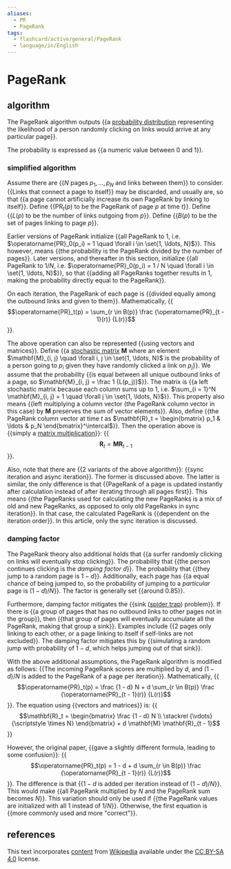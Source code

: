 ```yaml
---
aliases:
  - PR
  - PageRank
tags:
  - flashcard/active/general/PageRank
  - language/in/English
---
```


# PageRank

## algorithm

The PageRank algorithm outputs {{a [probability distribution](probability%20distribution.md) representing the likelihood of a person randomly clicking on links would arrive at any particular page}}. <!--SR:!2025-01-29,172,310-->

The probability is expressed as {{a numeric value between 0 and 1}}. <!--SR:!2024-09-10,68,310-->

### simplified algorithm

Assume there are {{$N$ pages $p_1, \ldots, p_N$ and links between them}} to consider. {{Links that connect a page to itself}} may be discarded, and usually are, so that {{a page cannot artificially increase its own PageRank by linking to itself}}. Define {{$\operatorname{PR}_t(p)$ to be the PageRank of page $p$ at time $t$}}. Define {{$L(p)$ to be the number of links outgoing from $p$}}. Define {{$B(p)$ to be the set of pages linking to page $p$}}. <!--SR:!2024-08-28,57,310!2024-08-22,51,310!2024-09-09,66,310!2024-09-10,67,310!2024-08-22,53,290!2025-01-08,142,290-->

Earlier versions of PageRank initialize {{all PageRank to $1$, i.e. $\operatorname{PR}_0(p_i) = 1 \quad \forall i \in \set{1, \ldots, N}$}}. This however, means {{the probability is the PageRank divided by the number of pages}}. Later versions, and thereafter in this section, initialize {{all PageRank to $1 / N$, i.e. $\operatorname{PR}_0(p_i) = 1 / N \quad \forall i \in \set{1, \ldots, N}$}}, so that {{adding all PageRanks together results in 1, making the probability directly equal to the PageRank}}. <!--SR:!2024-10-15,88,290!2024-10-13,86,290!2024-12-11,121,290!2025-01-23,166,310-->

On each iteration, the PageRank of each page is {{divided equally among the outbound links and given to them}}. Mathematically, {{$$\operatorname{PR}_t(p) = \sum_{r \in B(p)} \frac {\operatorname{PR}_{t - 1}(r)} {L(r)}$$}}. <!--SR:!2025-03-05,200,310!2024-12-16,126,290-->

The above operation can also be represented {{using vectors and matrices}}. Define {{a [stochastic matrix](stochastic%20matrix.md) $\mathbf{M}$ where an element $\mathbf{M}_{i, j} \quad \forall i, j \in \set{1, \ldots, N}$ is the probability of a person going to $p_i$ given they have randomly clicked a link on $p_j$}}. We assume that the probability {{is equal between all unique outbound links of a page, so $\mathbf{M}_{i, j} = \frac 1 {L(p_j)}$}}. The matrix is {{a left stochastic matrix because each column sums up to 1, i.e. $\sum_{i = 1}^N \mathbf{M}_{i, j} = 1 \quad \forall j \in \set{1, \ldots, N}$}}. This property also means {{left multiplying a column vector (the PageRank column vector in this case) by $\mathbf{M}$ preserves the sum of vector elements}}. Also, define {{the PageRank column vector at time $t$ as $\mathbf{R}_t = \begin{bmatrix} p_1 & \ldots & p_N \end{bmatrix}^\intercal$}}. Then the operation above is {{simply a [matrix multiplication](matrix%20multiplication.md)}}: {{$$\mathbf{R}_t = \mathbf{M} \mathbf{R}_{t - 1}$$}}. <!--SR:!2024-09-16,67,290!2024-10-16,89,290!2024-11-25,112,290!2024-09-04,51,250!2025-03-13,205,310!2025-02-09,178,310!2024-12-06,118,290!2024-10-06,75,270-->

Also, note that there are {{2 variants of the above algorithm}}: {{sync iteration and async iteration}}. The former is discussed above. The latter is similar, the only difference is that {{PageRank of a page is updated instantly after calculation instead of after iterating through all pages first}}. This means {{the PageRanks used for calculating the new PageRanks is a mix of old and new PageRanks, as opposed to only old PageRanks in sync iteration}}. In that case, the calculated PageRank is {{dependent on the iteration order}}. In this article, only the sync iteration is discussed. <!--SR:!2024-10-02,80,290!2025-01-14,155,310!2024-12-13,123,290!2024-12-22,143,310!2024-09-27,73,270-->

### damping factor

The PageRank theory also additional holds that {{a surfer randomly clicking on links will eventually stop clicking}}. The probability that {{the person continues clicking is the _damping factor_ $d$}}. The probability that {{they jump to a random page is $1 - d$}}. Additionally, each page has {{a equal chance of being jumped to, so the probability of jumping to a _particular_ page is $(1 - d) / N$}}. The factor is generally set {{around 0.85}}. <!--SR:!2025-02-04,176,310!2025-03-06,201,310!2025-03-01,195,310!2024-12-20,130,290!2024-11-25,109,290-->

Furthermore, damping factor mitigates the {{sink ([spider trap](spider%20trap.md)) problem}}. If there is {{a group of pages that has no outbound links to other pages not in the group}}, then {{that group of pages will eventually accumulate all the PageRank, making that group a sink}}. Examples include {{2 pages only linking to each other, or a page linking to itself if self-links are not excluded}}. The damping factor mitigates this by {{simulating a random jump with probability of $1 - d$, which helps jumping out of that sink}}. <!--SR:!2025-01-16,159,310!2025-01-02,152,310!2024-11-09,105,290!2025-01-28,171,310!2024-12-15,136,310-->

With the above additional assumptions, the PageRank algorithm is modified as follows: {{The incoming PageRank scores are multiplied by $d$, and $(1 - d) / N$ is added to the PageRank of a page per iteration}}. Mathematically, {{$$\operatorname{PR}_t(p) = \frac {1 - d} N + d \sum_{r \in B(p)} \frac {\operatorname{PR}_{t - 1}(r)} {L(r)}$$}}. The equation using {{vectors and matrices}} is: {{$$\mathbf{R}_t = \begin{bmatrix} \frac {1 - d} N \\ \stackrel {\vdots} {\scriptstyle \times N} \end{bmatrix} + d \mathbf{M} \mathbf{R}_{t - 1}$$}} <!--SR:!2024-11-25,120,290!2024-10-05,78,270!2024-09-22,71,290!2024-10-25,88,270-->

However, the original paper, {{gave a slightly different formula, leading to some confusion}}: {{$$\operatorname{PR}_t(p) = 1 - d + d \sum_{r \in B(p)} \frac {\operatorname{PR}_{t - 1}(r)} {L(r)}$$}}. The difference is that {{$1 - d$ is added per iteration instead of $(1 - d) / N$}}. This would make {{all PageRank multiplied by $N$ and the PageRank sum becomes $N$}}. This variation should only be used if {{the PageRank values are initialized with all $1$ instead of $1 / N$}}. Otherwise, the first equation is {{more commonly used and more "correct"}}. <!--SR:!2024-08-25,54,310!2024-08-30,58,310!2025-01-09,158,310!2024-08-21,52,290!2024-08-21,52,290!2025-01-13,160,310-->

## references

This text incorporates [content](https://en.wikipedia.org/wiki/PageRank) from [Wikipedia](Wikipedia.md) available under the [CC BY-SA 4.0](https://creativecommons.org/licenses/by-sa/4.0/) license.
